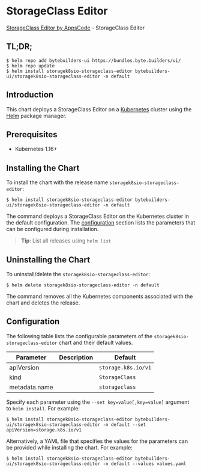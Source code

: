 # StorageClass Editor

[StorageClass Editor by AppsCode](https://byte.builders) - StorageClass Editor

## TL;DR;

```console
$ helm repo add bytebuilders-ui https://bundles.byte.builders/ui/
$ helm repo update
$ helm install storagek8sio-storageclass-editor bytebuilders-ui/storagek8sio-storageclass-editor -n default
```

## Introduction

This chart deploys a StorageClass Editor on a [Kubernetes](http://kubernetes.io) cluster using the [Helm](https://helm.sh) package manager.

## Prerequisites

- Kubernetes 1.16+

## Installing the Chart

To install the chart with the release name `storagek8sio-storageclass-editor`:

```console
$ helm install storagek8sio-storageclass-editor bytebuilders-ui/storagek8sio-storageclass-editor -n default
```

The command deploys a StorageClass Editor on the Kubernetes cluster in the default configuration. The [configuration](#configuration) section lists the parameters that can be configured during installation.

> **Tip**: List all releases using `helm list`

## Uninstalling the Chart

To uninstall/delete the `storagek8sio-storageclass-editor`:

```console
$ helm delete storagek8sio-storageclass-editor -n default
```

The command removes all the Kubernetes components associated with the chart and deletes the release.

## Configuration

The following table lists the configurable parameters of the `storagek8sio-storageclass-editor` chart and their default values.

|   Parameter   | Description |       Default       |
|---------------|-------------|---------------------|
| apiVersion    |             | `storage.k8s.io/v1` |
| kind          |             | `StorageClass`      |
| metadata.name |             | `storageclass`      |


Specify each parameter using the `--set key=value[,key=value]` argument to `helm install`. For example:

```console
$ helm install storagek8sio-storageclass-editor bytebuilders-ui/storagek8sio-storageclass-editor -n default --set apiVersion=storage.k8s.io/v1
```

Alternatively, a YAML file that specifies the values for the parameters can be provided while
installing the chart. For example:

```console
$ helm install storagek8sio-storageclass-editor bytebuilders-ui/storagek8sio-storageclass-editor -n default --values values.yaml
```
